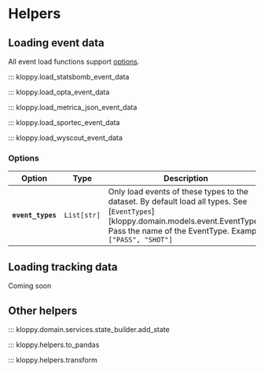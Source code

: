 # Helpers

## Loading event data

All event load functions support [options](#options).

::: kloppy.load_statsbomb_event_data
      
::: kloppy.load_opta_event_data

::: kloppy.load_metrica_json_event_data

::: kloppy.load_sportec_event_data

::: kloppy.load_wyscout_event_data


### Options

Option | Type | Description | Default
------ | ---- | ----------- | -------
**`event_types`** | `List[str]` | Only load events of these types to the dataset. By default load all types. See [`EventTypes`][kloppy.domain.models.event.EventType]. Pass the name of the EventType. Example `["PASS", "SHOT"]` | None

## Loading tracking data

Coming soon

## Other helpers

::: kloppy.domain.services.state_builder.add_state

::: kloppy.helpers.to_pandas

::: kloppy.helpers.transform
    
 